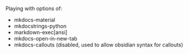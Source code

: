 Playing with options of:

- mkdocs-material 
- mkdocstrings-python
- markdown-exec[ansi]
- mkdocs-open-in-new-tab
- mkdocs-callouts (disabled, used to allow obsidian syntax for callouts)
